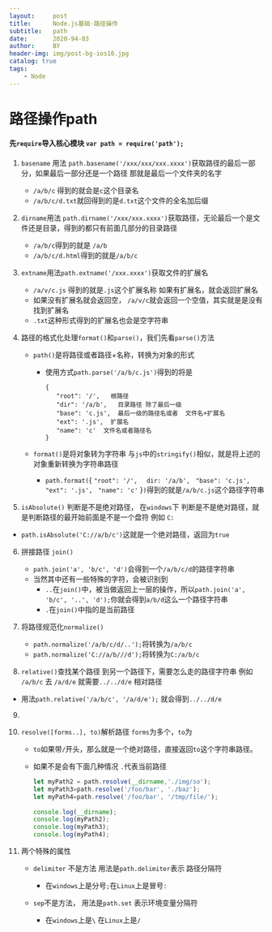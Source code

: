 ```yaml
---
layout:     post
title:      Node.js基础-路径操作
subtitle:   path
date:       2020-94-03
author:     BY
header-img: img/post-bg-ios10.jpg
catalog: true
tags:
    - Node
---
```



# 路径操作path

#### 先`require`导入核心模块  `var path = require('path');`

1. `basename`  用法 `path.basename('/xxx/xxx/xxx.xxxx')`获取路径的最后一部分，如果最后一部分还是一个路径 那就是最后一个文件夹的名字

   - `/a/b/c` 得到的就会是`c`这个目录名
   - `/a/b/c/d.txt`就回得到的是`d.txt`这个文件的全名加后缀

2. `dirname`用法 `path.dirname('/xxx/xxx.xxxx')`获取路径，无论最后一个是文件还是目录，得到的都只有前面几部分的目录路径

   - `/a/b/c`得到的就是 `/a/b`
   - `/a/b/c/d.html`得到的就是`/a/b/c`

3. `extname`用法`path.extname('/xxx.xxxx')`获取文件的扩展名

   - `/a/v/c.js` 得到的就是`.js`这个扩展名称 如果有扩展名，就会返回扩展名
   - 如果没有扩展名就会返回空， `/a/v/c`就会返回一个空值，其实就是是没有找到扩展名
   - `.txt`这种形式得到的扩展名也会是空字符串

4. 路径的格式化处理`format()`和`parse()`，我们先看`parse()`方法

   - `path()`是将路径或者路径+名称，转换为对象的形式

     - 使用方式`path.parse('/a/b/c.js')`得到的将是

       ```
       {  
          "root": '/',   根路径
          "dir": '/a/b',   目录路径 除了最后一级
          "base": 'c.js',  最后一级的路径名或者  文件名+扩展名
          "ext": '.js',  扩展名
          "name": 'c'  文件名或者路径名
       }
       ```

       

   - `format()`是将对象转为字符串  与`js`中的`stringify()`相似，就是将上述的对象重新转换为字符串路径

     - `path.format(`{  `"root": '/', ` ` dir: '/a/b',`    `  "base": 'c.js', ` ` "ext": '.js', ` `  "name": 'c' ` }`)`得到的就是`/a/b/c.js`这个路径字符串

5. `isAbsolute()` 判断是不是绝对路径， 在`windows`下 判断是不是绝对路径，就是判断路径的最开始前面是不是一个盘符 例如 `C:`

- `path.isAbsolute('C://a/b/c')`这就是一个绝对路径，返回为`true`

6. 拼接路径 `join()`
   - `path.join('a', 'b/c', 'd')`会得到一个`/a/b/c/d`的路径字符串
   - 当然其中还有一些特殊的字符，会被识别到
     - `..`在`join()`中，被当做返回上一层的操作，所以`path.join('a', 'b/c', '..', 'd');`你就会得到`a/b/d`这么一个路径字符串
     - `.`在`join()`中指的是当前路径

7. 将路径规范化`normalize()`
   - `path.normalize('/a/b/c/d/..');`将转换为`/a/b/c`
   - `path.normalize('C://a/b///d');`将转换为`C:/a/b/c`

8. `relative()`查找某个路径 到另一个路径下，需要怎么走的路径字符串 例如 `/a/b/c` 去 `/a/d/e` 就需要`../../d/e` 相对路径

- 用法`path.relative('/a/b/c', '/a/d/e');` 就会得到`../../d/e`

9. 

10. `resolve([forms..], to)`解析路径 `forms`为多个，`to`为

    - `to`如果带`/`开头，那么就是一个绝对路径，直接返回`to`这个字符串路径。

    - 如果不是会有下面几种情况 `.`代表当前路径

      ```javascript
      let myPath2 = path.resolve(__dirname,'./img/so');
      let myPath3=path.resolve('/foo/bar', './baz');
      let myPath4=path.resolve('/foo/bar', '/tmp/file/');
       
      console.log(__dirname);             
      console.log(myPath2);   
      console.log(myPath3);  
      console.log(myPath4); 
      ```


11. 两个特殊的属性

    - `delimiter` 不是方法 用法是`path.delimiter`表示 路径分隔符

      - 在`windows`上是分号`;`在`Linux`上是冒号`:`  

    - `sep`不是方法， 用法是`path.set` 表示环境变量分隔符

      -  在`windows`上是`\`       在`Linux`上是`/`

        

